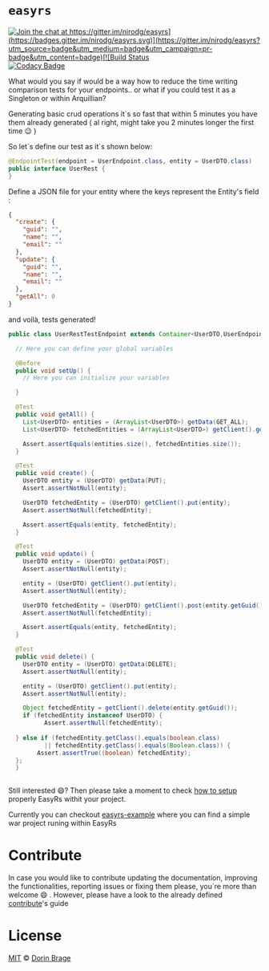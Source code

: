 # `easyrs`

[![Join the chat at https://gitter.im/nirodg/easyrs](https://badges.gitter.im/nirodg/easyrs.svg)](https://gitter.im/nirodg/easyrs?utm_source=badge&utm_medium=badge&utm_campaign=pr-badge&utm_content=badge)[![Build Status](https://travis-ci.org/nirodg/easyrs.svg?branch=master)](https://travis-ci.org/nirodg/easyrs)[![Codacy Badge](https://api.codacy.com/project/badge/Grade/ab49fb3cf47744d28b95154f8cf18e14)](https://www.codacy.com/app/nirodg/easyrs?utm_source=github.com&amp;utm_medium=referral&amp;utm_content=nirodg/easyrs&amp;utm_campaign=Badge_Grade)

What would you say if would be a way how to reduce the time writing comparison tests for your endpoints.. or what if you could test it as a Singleton or within Arquillian? 

Generating basic crud operations it´s so fast that within 5 minutes you have them already generated ( al right, might take you 2 minutes longer the first time 😉 )

So let´s define our test as it´s shown below:

```java
@EndpointTest(endpoint = UserEndpoint.class, entity = UserDTO.class)
public interface UserRest {
}
```

Define a JSON file for your entity where the keys represent the Entity's field :

```json
{
  "create": {
    "guid": "",
    "name": "",
    "email": ""
  },
  "update": {
    "guid": "",
    "name": "",
    "email": ""
  },
  "getAll": 0
}
```

and voilà, tests generated!

```java
public class UserRestTestEndpoint extends Container<UserDTO,UserEndpoint> {

  // Here you can define your global variables

  @Before
  public void setUp() {
    // Here you can initialize your variables

  }

  @Test
  public void getAll() {
    List<UserDTO> entities = (ArrayList<UserDTO>) getData(GET_ALL);
    List<UserDTO> fetchedEntities = (ArrayList<UserDTO>) getClient().getAll();

    Assert.assertEquals(entities.size(), fetchedEntities.size());
  }

  @Test
  public void create() {
    UserDTO entity = (UserDTO) getData(PUT);
    Assert.assertNotNull(entity);

    UserDTO fetchedEntity = (UserDTO) getClient().put(entity);
    Assert.assertNotNull(fetchedEntity);

    Assert.assertEquals(entity, fetchedEntity);
  }

  @Test
  public void update() {
    UserDTO entity = (UserDTO) getData(POST);
    Assert.assertNotNull(entity);

    entity = (UserDTO) getClient().put(entity);
    Assert.assertNotNull(entity);

    UserDTO fetchedEntity = (UserDTO) getClient().post(entity.getGuid(), entity);
    Assert.assertNotNull(fetchedEntity);

    Assert.assertEquals(entity, fetchedEntity);
  }

  @Test
  public void delete() {
    UserDTO entity = (UserDTO) getData(DELETE);
    Assert.assertNotNull(entity);

    entity = (UserDTO) getClient().put(entity);
    Assert.assertNotNull(entity);

    Object fetchedEntity = getClient().delete(entity.getGuid());
    if (fetchedEntity instanceof UserDTO) {
          Assert.assertNull(fetchedEntity);
        
  } else if (fetchedEntity.getClass().equals(boolean.class)
          || fetchedEntity.getClass().equals(Boolean.class)) { 
        Assert.assertTrue((boolean) fetchedEntity);
  };
  }
  
```

Still interested 😄?  Then please take a moment to check [how to setup](/docs/installation.md) properly EasyRs withit your project. 

Currently you can checkout [easyrs-example](https://github.com/nirodg/easyrs-example) where you can find a simple war project runing within EasyRs

# Contribute

In case you would like to contribute updating the documentation, improving the functionalities, reporting issues or fixing them please, you\`re more than welcome 😄 . However, please have a look to the already defined [contribute](/docs/CONTRIBUTING.md)'s guide

# License

[MIT](http://showalicense.com/?year=2017&fullname=Dorin%20Gheorghe%20Brage#license-mit) © [Dorin Brage](https://github.com/nirodg/)